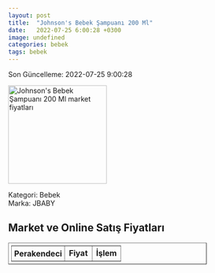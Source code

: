 ```yaml
---
layout: post
title:  "Johnson's Bebek Şampuanı 200 Ml"
date:   2022-07-25 6:00:28 +0300
image: undefined
categories: bebek
tags: bebek
---
```


Son Güncelleme: 2022-07-25 9:00:28

<img src="undefined" width="200" alt="Johnson's Bebek Şampuanı 200 Ml market fiyatları" />

Kategori: Bebek
<br />
Marka: JBABY

<h2>Market ve Online Satış Fiyatları</h2>

<table border="1" style="padding: 5px;width:80%;">
  <tr>
    <td style="padding: 5px;"><strong>Perakendeci</strong></td>
    <td><strong>Fiyat</strong></td>
    <td><strong>İşlem</strong></td>
  </tr>
  
</table>
